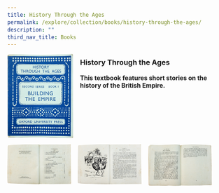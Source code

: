 ```yaml
---
title: History Through the Ages
permalink: /explore/collection/books/history-through-the-ages/
description: ""
third_nav_title: Books
---
```

<img src="/images/historythroughtheages1.png" style="width:30%;margin-right:15px;" align="left">

### **History Through the Ages**
<b>This textbook features short stories on the history of the British Empire.</b>

<br clear="left">

<p><a href="/images/historythroughtheages2.png">  
<img src="/images/historythroughtheages2.png" style="width:29%;margin-right:15px;" align="left">
</a></p>

<p><a href="/images/historythroughtheages3.png">  
<img src="/images/historythroughtheages3.png" style="width:29%;margin-right:15px;" align="left">
</a></p>

<p><a href="/images/historythroughtheages4.png">  
<img src="/images/historythroughtheages4.png" style="width:29%;margin-right:15px;" align="left">
</a></p>